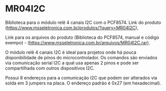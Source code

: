 # MR04I2C

Biblioteca para o módulo relê 4 canais I2C com o PCF8574. Link do produto (https://www.msseletronica.com.br/produtos/?query=MR04I2C),

Link para os arquivos do produto (Biblioteca do PCF8574, manual e código exempo) - (https://www.msseletronica.com.br/arquivos/MR04I2C.rar),

O módulo relê 4 canais I2C é ideal para projetos onde há pouca disponibilidade de pinos do microcontrolador. Os comandos são enviados via comunicação serial I2C a qual usa apenas 2 pinos e pode ser compartilhada com outros dispositivos I2C.

Possui 8 endereços para a comunicação I2C que podem ser alterados via solda em 3 jumpers na placa. O endereço padrão é 0x27 (em hexadecimal).
